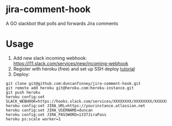 jira-comment-hook
=================

A GO slackbot that polls and forwards Jira comments


Usage
=====

1. Add new slack incoming webhook: https://l11.slack.com/services/new/incoming-webhook
2. Register with heroku (free) and set up SSH deploy [tutorial](https://devcenter.heroku.com/articles/keys)
3. Deploy:

```
git clone git@github.com:duncanfinney/jira-comment-hook.git
git remote add heroku git@heroku.com:heroku-instance.git
git push heroku
heroku config:set SLACK_WEBHOOK=https://hooks.slack.com/services/XXXXXXXX/XXXXXXXX/XXXXXXXXXXXXXXX
heroku config:set JIRA_URL=https://yourinstance.atlassian.net
heroku config:set JIRA_USERNAME=duncan
heroku config:set JIRA_PASSWORD=1337JiraPass
heroku ps:scale worker=1
```
